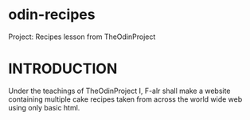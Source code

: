 # odin-recipes
Project: Recipes lesson from TheOdinProject

# INTRODUCTION
Under the teachings of TheOdinProject I, F-alr shall make a website containing multiple cake recipes taken from across the world wide web using only basic html.
 
